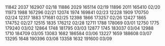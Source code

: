 
11842  2037 162907 02/18 
11886  2029 165114 02/19
11896  2011 165410 02/20 
11973  1988 167296 02/21
12074  1974 169841 02/23
12228  1909 170750 02/24
12317  1883 171681 02/25
12398  1866 173257 02/26 
12427  1865 174752 02/27
12515  1835 176212 02/28
12711  1788 178069 03/01 
12750  1775 179240 03/02
12864  1748 181795 03/03 
12877  1745 183037 03/04
12988  1710 184709 03/05
13083  1682 186584 03/06
13227  1659 188608 03/07
13295  1648 190396 03/08
13358  1632 191600 03/09 